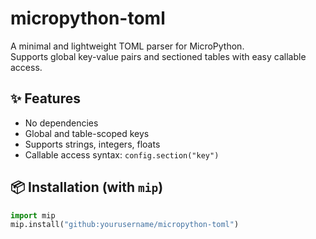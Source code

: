 # micropython-toml

A minimal and lightweight TOML parser for MicroPython.  
Supports global key-value pairs and sectioned tables with easy callable access.

## ✨ Features

- No dependencies
- Global and table-scoped keys
- Supports strings, integers, floats
- Callable access syntax: `config.section("key")`

## 📦 Installation (with `mip`)

```python
import mip
mip.install("github:yourusername/micropython-toml")
